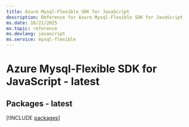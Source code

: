 ```yaml
---
title: Azure Mysql-Flexible SDK for JavaScript
description: Reference for Azure Mysql-Flexible SDK for JavaScript
ms.date: 10/21/2025
ms.topic: reference
ms.devlang: javascript
ms.service: mysql-flexible
---
```

# Azure Mysql-Flexible SDK for JavaScript - latest
## Packages - latest
[!INCLUDE [packages](mysql-flexible-index.md)]